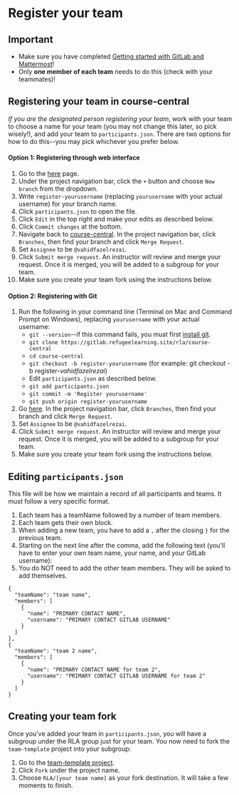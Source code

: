# Register your team

## Important

* Make sure you have completed [Getting started with GitLab and Mattermost](onboarding.md)!
* Only **one member of each team** needs to do this (check with your teammates)!

## Registering your team in course-central

*If you are the designated person registering your team*, work with your team to choose a name for your team (you may not change this later, so pick wisely!), and add your team to `participants.json`. There are two options for how to do this--you may pick whichever you prefer below.

#### Option 1: Registering through web interface

1. Go to the [here](https://gitlab.refugeelearning.site/rla/course-central) page.
2. Under the project navigation bar, click the `+` button and choose `New branch` from the dropdown.
3. Write `register-yourusername` (replacing `yourusername` with your actual username) for your branch name.
4. Click `participants.json` to open the file.
5. Click `Edit` in the top right and make your edits as described below.
6. Click `Commit changes` at the bottom.
7. Navigate back to [course-central](https://gitlab.refugeelearning.site/rla/course-central). In the project navigation bar, click `Branches`, then find your branch and click `Merge Request`.
8. Set `Assignee` to be `@vahidfazelrezai`.
9. Click `Submit merge request`. An instructor will review and merge your request. Once it is merged, you will be added to a subgroup for your team.
10. Make sure you create your team fork using the instructions below.

#### Option 2: Registering with Git

1. Run the following in your command line (Terminal on Mac and Command Prompt on Windows), replacing `yourusername` with your actual username:
    - `git --version`--if this command fails, you must first [install git](https://git-scm.com/book/en/v2/Getting-Started-Installing-Git).
    - `git clone https://gitlab.refugeelearning.site/rla/course-central`
    - `cd course-central`
    - `git checkout -b register-yourusername` (for example: git checkout -b register-*vahidfazelrezai*)
    - Edit `participants.json` as described below.
    - `git add participants.json`
    - `git commit -m 'Register yourusername'`
    - `git push origin register-yourusername`
2. Go [here](https://gitlab.refugeelearning.site/rla/course-central). In the project navigation bar, click `Branches`, then find your branch and click `Merge Request`.
3. Set `Assignee` to be `@vahidfazelrezai`.
4. Click `Submit merge request`. An instructor will review and merge your request. Once it is merged, you will be added to a subgroup for your team.
5. Make sure you create your team fork using the instructions below.

## Editing `participants.json`

This file will be how we maintain a record of all participants and teams. It must follow a very specific format.

1. Each team has a teamName followed by a number of team members.
2. Each team gets their own block.
3. When adding a new team, you have to add a `,` after the closing `}` for the previous team.
4. Starting on the next line after the comma, add the following text (you'll have to enter your own team name, your name, and your GitLab username):
5. You do NOT need to add the other team members. They will be asked to add themselves.

```
{
  "teamName": "team name",
  "members": [
    {
      "name": "PRIMARY CONTACT NAME",
      "username": "PRIMARY CONTACT GITLAB USERNAME"
    }
  ]
},
{
  "teamName": "team 2 name",
  "members": [
    {
      "name": "PRIMARY CONTACT NAME for team 2",
      "username": "PRIMARY CONTACT GITLAB USERNAME for team 2"
    }
  ]
}
```

## Creating your team fork

Once you've added your team in `participants.json`, you will have a subgroup under the RLA group just for your team. You now need to fork the `team-template` project into your subgroup:
1. Go to the [team-template project](https://gitlab.refugeelearning.site/rla/team-template).
2. Click `Fork` under the project name.
3. Choose `RLA/[your team name]` as your fork destination. It will take a few moments to finish.
